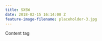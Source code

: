 ```yaml
---
title: SXSW
date: 2018-02-15 16:14:00 Z
feature-image-filename: placeholder-3.jpg
---
```


Content tag